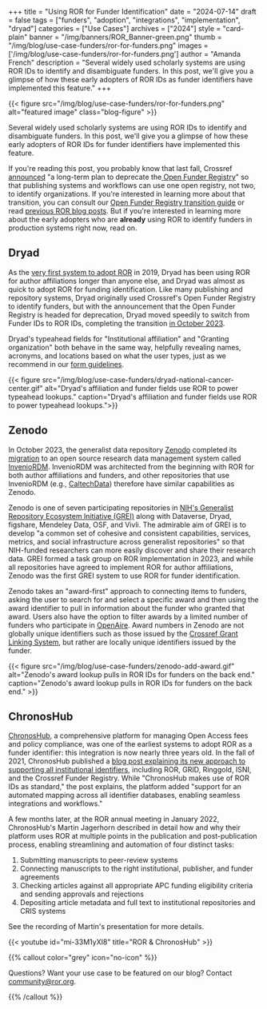 +++ 
title = "Using ROR for Funder Identification" 
date = "2024-07-14"
draft = false 
tags = ["funders", "adoption", "integrations", "implementation", "dryad"] 
categories = ["Use Cases"] 
archives = ["2024"]
style = "card-plain" 
banner = "/img/banners/ROR_Banner-green.png" 
thumb = "/img/blog/use-case-funders/ror-for-funders.png" 
images = ['/img/blog/use-case-funders/ror-for-funders.png']
author = "Amanda French" 
description = "Several widely used scholarly systems are using ROR IDs to identify and disambiguate funders. In this post, we'll give you a glimpse of how these early adopters of ROR IDs as funder identifiers have implemented this feature."
+++ 

<div>

{{< figure src="/img/blog/use-case-funders/ror-for-funders.png" alt="featured image" class="blog-figure" >}}
</div>

Several widely used scholarly systems are using ROR IDs to identify and disambiguate funders. In this post, we'll give you a glimpse of how these early adopters of ROR IDs for funder identifiers have implemented this feature. 

If you're reading this post, you probably know that last fall, Crossref [announced](https://www.crossref.org/blog/open-funder-registry-to-transition-into-research-organization-registry-ror/) "a long-term plan to deprecate the[ Open Funder Registry](https://www.crossref.org/services/funder-registry/)" so that publishing systems and workflows can use one open registry, not two, to identify organizations. If you're interested in learning more about that transition, you can consult our [Open Funder Registry transition guide](https://ror.readme.io/docs/funder-registry) or read [previous ROR blog posts](https://ror.org/tags/funders/). But if you're interested in learning more about the early adopters who are **already** using ROR to identify funders in production systems right now, read on. 


## Dryad

As the [very first system to adopt ROR](https://ror.org/blog/2019-07-10-ror-ing-together-with-dryad/) in 2019, Dryad has been using ROR for author affiliations longer than anyone else, and Dryad was almost as quick to adopt ROR for funding identification. Like many publishing and repository systems, Dryad originally used Crossref's Open Funder Registry to identify funders, but with the announcement that the Open Funder Registry is headed for deprecation, Dryad moved speedily to switch from Funder IDs to ROR IDs, completing the transition [in October 2023](https://github.com/datadryad/dryad-product-roadmap/issues/2840). 

Dryad's typeahead fields for "Institutional affiliation" and "Granting organization" both behave in the same way, helpfully revealing names, acronyms, and locations based on what the user types, just as we recommend in our [form guidelines](https://ror.readme.io/v2/docs/forms). 

{{< figure src="/img/blog/use-case-funders/dryad-national-cancer-center.gif" alt="Dryad's affiliation and funder fields use ROR to power typeahead lookups." caption="Dryad's affiliation and funder fields use ROR to power typeahead lookups.">}}

## Zenodo

In October 2023, the generalist data repository [Zenodo](https://zenodo.org) completed its [migration](https://blog.zenodo.org/2023/10/13/2023-10-13-zenodo-rdm/) to an open source research data management system called [InvenioRDM](https://inveniosoftware.org/products/rdm/). InvenioRDM was architected from the beginning with ROR for both author affiliations and funders, and other repositories that use InvenioRDM (e.g., [CaltechData](https://data.caltech.edu)) therefore have similar capabilities as Zenodo. 

Zenodo is one of seven participating repositories in [NIH's Generalist Repository Ecosystem Initiative (GREI)](https://datascience.nih.gov/data-ecosystem/generalist-repository-ecosystem-initiative) along with Dataverse, Dryad, figshare, Mendeley Data, OSF, and Vivli. The admirable aim of GREI is to develop "a common set of cohesive and consistent capabilities, services, metrics, and social infrastructure across generalist repositories" so that NIH-funded researchers can more easily discover and share their research data. GREI formed a task group on ROR implementation in 2023, and while all repositories have agreed to implement ROR for author affiliations, Zenodo was the first GREI system to use ROR for funder identification. 

Zenodo takes an "award-first" approach to connecting items to funders, asking the user to search for and select a specific award and then using the award identifier to pull in information about the funder who granted that award. Users also have the option to filter awards by a limited number of funders who participate in [OpenAire](https://www.openaire.eu/). Award numbers in Zenodo are not globally unique identifiers such as those issued by the [Crossref Grant Linking System](https://www.crossref.org/community/special-programs/grant-linking-system/), but rather are locally unique identifiers issued by the funder. 

{{< figure src="/img/blog/use-case-funders/zenodo-add-award.gif" alt="Zenodo's award lookup pulls in ROR IDs for funders on the back end." caption="Zenodo's award lookup pulls in ROR IDs for funders on the back end." >}}

## ChronosHub

[ChronosHub](https://chronoshub.io/), a comprehensive platform for managing Open Access fees and policy compliance, was one of the earliest systems to adopt ROR as a funder identifier: this integration is now nearly three years old. In the fall of 2021, ChronosHub published a [blog post explaining its new approach to supporting all institutional identifiers](https://chronoshub.io/news/latest-updates/updated-feature-first-to-support-all-institutional-identifiers/), including ROR, GRID, Ringgold, ISNI, and the Crossref Funder Registry. While "ChronosHub makes use of ROR IDs as standard," the post explains, the platform added "support for an automated mapping across all identifier databases, enabling seamless integrations and workflows." 

A few months later, at the ROR annual meeting in January 2022, ChronosHub's Martin Jagerhorn described in detail how and why their platform uses ROR at multiple points in the publication and post-publication process, enabling streamlining and automation of four distinct tasks: 

1. Submitting manuscripts to peer-review systems
2. Connecting manuscripts to the right institutional, publisher, and funder agreements 
3. Checking articles against all appropriate APC funding eligibility criteria and sending approvals and rejections
4. Depositing article metadata and full text to institutional repositories and CRIS systems

See the recording of Martin's presentation for more details. 

 {{< youtube id="mi-33M1yXI8" title="ROR & ChronosHub" >}}




{{% callout color="grey" icon="no-icon" %}}

Questions? Want your use case to be featured on our blog? Contact <community@ror.org>.

{{% /callout %}}